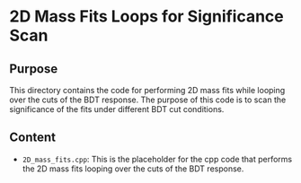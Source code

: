 # 2D Mass Fits Loops for Significance Scan

## Purpose

This directory contains the code for performing 2D mass fits while looping over the cuts of the BDT response. The purpose of this code is to scan the significance of the fits under different BDT cut conditions.

## Content

- `2D_mass_fits.cpp`: This is the placeholder for the cpp code that performs the 2D mass fits looping over the cuts of the BDT response.

